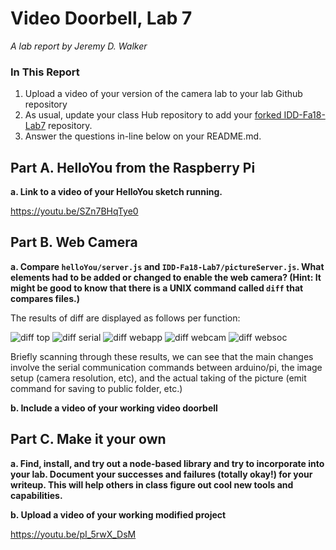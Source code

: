 # Video Doorbell, Lab 7

*A lab report by Jeremy D. Walker*

### In This Report

1. Upload a video of your version of the camera lab to your lab Github repository
1. As usual, update your class Hub repository to add your [forked IDD-Fa18-Lab7](/FAR-Lab/IDD-Fa18-Lab7) repository.
1. Answer the questions in-line below on your README.md.

## Part A. HelloYou from the Raspberry Pi

**a. Link to a video of your HelloYou sketch running.**

https://youtu.be/SZn7BHqTye0

## Part B. Web Camera

**a. Compare `helloYou/server.js` and `IDD-Fa18-Lab7/pictureServer.js`. What elements had to be added or changed to enable the web camera? (Hint: It might be good to know that there is a UNIX command called `diff` that compares files.)**

The results of diff are displayed as follows per function:

![diff top](https://github.com/jwalker34/Interactive-Lab-Hub/blob/master/Lab_7/Diff_top.png)
![diff serial](https://github.com/jwalker34/Interactive-Lab-Hub/blob/master/Lab_7/diff_serial.png)
![diff webapp](https://github.com/jwalker34/Interactive-Lab-Hub/blob/master/Lab_7/diff_webapp.png)
![diff webcam](https://github.com/jwalker34/Interactive-Lab-Hub/blob/master/Lab_7/diff_webcam.png)
![diff websoc](https://github.com/jwalker34/Interactive-Lab-Hub/blob/master/Lab_7/diff_websoc.png)

Briefly scanning through these results, we can see that the main changes involve the serial communication commands between arduino/pi, the image setup (camera resolution, etc), and the actual taking of the picture (emit command for saving to public folder, etc.)

**b. Include a video of your working video doorbell**

## Part C. Make it your own

**a. Find, install, and try out a node-based library and try to incorporate into your lab. Document your successes and failures (totally okay!) for your writeup. This will help others in class figure out cool new tools and capabilities.**

**b. Upload a video of your working modified project**

https://youtu.be/pI_5rwX_DsM


